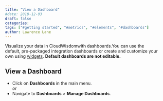 ```yaml
---
title: "View a Dashboard"
#date: 2018-12-03
draft: false
categories:
tags: ["#getting started", "#metrics", "#elements", "#dashboards"]
author: Lawrence Lane
---
```


Visualize your data in CloudWisdomwith dashboards.You can use the default, pre-packaged integration dashboards or create and customize your own using [widgets][1]. **Default dashboards are not editable.**

## View a Dashboard

- Click on **Dashboards** in the main menu.  
_or_
- Navigate to **Dashboards** > **Manage Dashboards**.

[1]: /dashboards/widgets/
